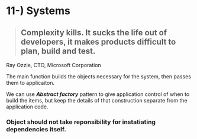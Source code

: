 # 11-) Systems

>## Complexity kills. It sucks the life out of developers, it makes products difficult to plan, build and test.

Ray Ozzie, CTO, Microsoft Corporation

The main function builds the objects necessary for the system, then passes them to applicaiton.

We can use ***Abstract factory*** pattern to give application control of when to build the items, but keep the details of that construction separate from the application code.

### Object should not take reponsibility for instatiating dependencies itself.

